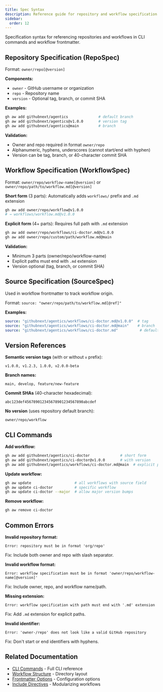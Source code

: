 ```yaml
---
title: Spec Syntax
description: Reference guide for repository and workflow specification syntax used in CLI commands and workflow source fields.
sidebar:
  order: 12
---
```


Specification syntax for referencing repositories and workflows in CLI commands and workflow frontmatter.

## Repository Specification (RepoSpec)

Format: `owner/repo[@version]`

**Components:**
- `owner` - GitHub username or organization
- `repo` - Repository name  
- `version` - Optional tag, branch, or commit SHA

**Examples:**
```bash
gh aw add githubnext/agentics              # default branch
gh aw add githubnext/agentics@v1.0.0       # version tag
gh aw add githubnext/agentics@main         # branch
```

**Validation:**
- Owner and repo required in format `owner/repo`
- Alphanumeric, hyphens, underscores (cannot start/end with hyphen)
- Version can be tag, branch, or 40-character commit SHA

## Workflow Specification (WorkflowSpec)

Format: `owner/repo/workflow-name[@version]` or `owner/repo/path/to/workflow.md[@version]`

**Short form** (3 parts): Automatically adds `workflows/` prefix and `.md` extension
```bash
gh aw add owner/repo/workflow@v1.0.0
# → workflows/workflow.md@v1.0.0
```

**Explicit form** (4+ parts): Requires full path with `.md` extension
```bash
gh aw add owner/repo/workflows/ci-doctor.md@v1.0.0
gh aw add owner/repo/custom/path/workflow.md@main
```

**Validation:**
- Minimum 3 parts (owner/repo/workflow-name)
- Explicit paths must end with `.md` extension
- Version optional (tag, branch, or commit SHA)

## Source Specification (SourceSpec)

Used in workflow frontmatter to track workflow origin.

Format: `source: "owner/repo/path/to/workflow.md[@ref]"`

**Examples:**
```yaml
source: "githubnext/agentics/workflows/ci-doctor.md@v1.0.0"  # tag
source: "githubnext/agentics/workflows/ci-doctor.md@main"    # branch
source: "githubnext/agentics/workflows/ci-doctor.md"          # default branch
```

## Version References

**Semantic version tags** (with or without `v` prefix):
```
v1.0.0, v1.2.3, 1.0.0, v2.0.0-beta
```

**Branch names:**
```
main, develop, feature/new-feature
```

**Commit SHAs** (40-character hexadecimal):
```
abc123def456789012345678901234567890abcdef
```

**No version** (uses repository default branch):
```
owner/repo/workflow
```

## CLI Commands

**Add workflow:**
```bash
gh aw add githubnext/agentics/ci-doctor              # short form
gh aw add githubnext/agentics/ci-doctor@v1.0.0       # with version
gh aw add githubnext/agentics/workflows/ci-doctor.md@main  # explicit path
```

**Update workflow:**
```bash
gh aw update                    # all workflows with source field
gh aw update ci-doctor          # specific workflow
gh aw update ci-doctor --major  # allow major version bumps
```

**Remove workflow:**
```bash
gh aw remove ci-doctor
```

## Common Errors

**Invalid repository format:**
```
Error: repository must be in format 'org/repo'
```
Fix: Include both owner and repo with slash separator.

**Invalid workflow format:**
```
Error: workflow specification must be in format 'owner/repo/workflow-name[@version]'
```
Fix: Include owner, repo, and workflow name/path.

**Missing extension:**
```
Error: workflow specification with path must end with '.md' extension
```
Fix: Add `.md` extension for explicit paths.

**Invalid identifier:**
```
Error: 'owner-/repo' does not look like a valid GitHub repository
```
Fix: Don't start or end identifiers with hyphens.

## Related Documentation

- [CLI Commands](/gh-aw/tools/cli/) - Full CLI reference
- [Workflow Structure](/gh-aw/reference/workflow-structure/) - Directory layout
- [Frontmatter Options](/gh-aw/reference/frontmatter/) - Configuration options
- [Include Directives](/gh-aw/reference/include-directives/) - Modularizing workflows
